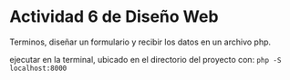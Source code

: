 # Actividad 6 de Diseño Web

Terminos, diseñar un formulario y recibir los datos en un archivo php.

ejecutar en la terminal, ubicado en el directorio del proyecto con:
`php -S localhost:8000`
